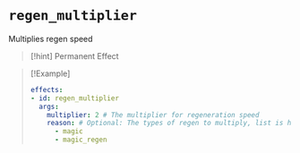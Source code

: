 # `regen_multiplier`

Multiplies regen speed

> [!hint] Permanent Effect

> [!Example]
> ```yaml
> effects:
> - id: regen_multiplier
>   args:
>     multiplier: 2 # The multiplier for regeneration speed
>     reason: # Optional: The types of regen to multiply, list is here: https://hub.spigotmc.org/javadocs/bukkit/org/bukkit/event/entity/EntityRegainHealthEvent.RegainReason.html
>       - magic
>       - magic_regen
> ```
